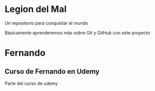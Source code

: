 # Legion del Mal
Un repositorio para conquistar el mundo

Básicamente aprenderemos más sobre Git y GitHub con este proyecto


# Fernando


## Curso de Fernando en Udemy


Parte del curso de udemy